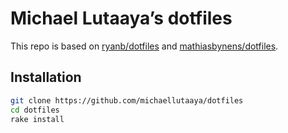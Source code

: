 # Michael Lutaaya’s dotfiles

This repo is based on [ryanb/dotfiles](https://github.com/ryanb/dotfiles) and [mathiasbynens/dotfiles](https://github.com/mathiasbynens/dotfiles).

## Installation

```bash
git clone https://github.com/michaellutaaya/dotfiles
cd dotfiles
rake install
```
